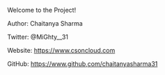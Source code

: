Welcome to the Project!

Author: Chaitanya Sharma

Twitter: @MiGhty__31

Website: https://www.csoncloud.com

GitHub: https://www.github,com/chaitanyasharma31
